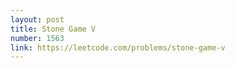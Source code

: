 ```yaml
---
layout: post
title: Stone Game V
number: 1563
link: https://leetcode.com/problems/stone-game-v
---
```

